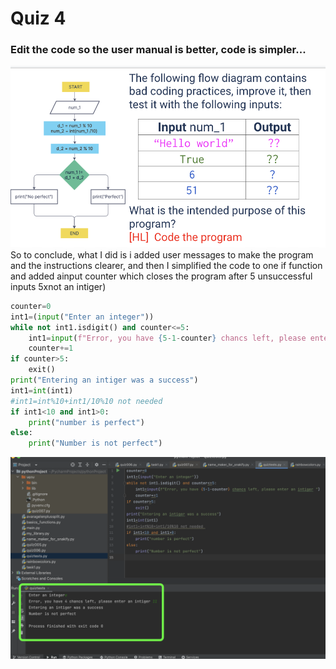 # Quiz 4
### Edit the code so the user manual is better, code is simpler...
![](https://github.com/AleksandarDzudzevic/Unit-1/blob/main/Quiz004text.png)
So to conclude, what I did is i added user messages to make the program and the instructions clearer, and then I simplified the code to one if function and added ainput counter which closes the program after 5 unsuccessful inputs 5xnot an intiger)
```.py
counter=0
int1=(input("Enter an integer"))
while not int1.isdigit() and counter<=5:
    int1=input(f"Error, you have {5-1-counter} chancs left, please enter an intiger ")
    counter+=1
if counter>5:
    exit()
print("Entering an intiger was a success")
int1=int(int1)
#int1=int%10+int1/10%10 not needed 
if int1<10 and int1>0:
    print("number is perfect")
else:
    print("Number is not perfect")
```
![Successful test](https://github.com/AleksandarDzudzevic/Unit-1/blob/main/Quiz004test.png)
